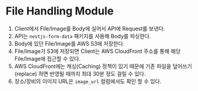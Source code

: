 # File Handling Module

1. Client에서 File/Image를 Body에 실어서 API에 Request를 보낸다.
2. API는 `nestjs-form-data` 패키지를 사용해 Body를 파싱한다.
3. Body에 있던 File/Image를 AWS S3에 저장한다.
4. File/Image가 S3에 저장되면 Client는 AWS CloudFront 주소를 통해 해당 File/Image에 접근할 수 있다.
5. AWS CloudFront에는 캐싱(Caching) 정책이 있기 때문에 기존 파일을 덮어쓰기(replace) 하면 반영될 때까지 최대 30분 정도 걸릴 수 있다.
6. 장소/장비의 이미지 URL은 `image_url` 컬럼에서도 확인 할 수 있다.
